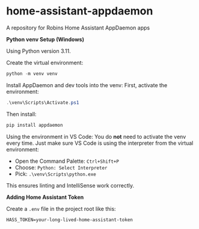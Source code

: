 # home-assistant-appdaemon

A repository for Robins Home Assistant AppDaemon apps

**Python venv Setup (Windows)**

Using Python version 3.11.

Create the virtual environment:

   ```powershell
   python -m venv venv
   ```

Install AppDaemon and dev tools into the venv:
First, activate the environment:

```powershell
.\venv\Scripts\Activate.ps1
```

Then install:

```powershell
pip install appdaemon
```

Using the environment in VS Code:
You do **not** need to activate the venv every time. Just make sure VS Code is using the interpreter from the virtual environment:

* Open the Command Palette: `Ctrl+Shift+P`
* Choose: `Python: Select Interpreter`
* Pick: `.\venv\Scripts\python.exe`

This ensures linting and IntelliSense work correctly.

**Adding Home Assistant Token**

Create a `.env` file in the project root like this:

```dotenv
HASS_TOKEN=your-long-lived-home-assistant-token
```
